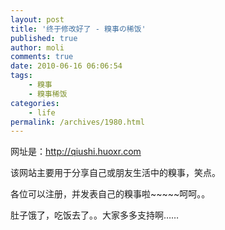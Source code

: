 ```yaml
---
layout: post
title: '终于修改好了 - 糗事の稀饭'
published: true
author: moli
comments: true
date: 2010-06-16 06:06:54
tags:
    - 糗事
    - 糗事稀饭
categories:
    - life
permalink: /archives/1980.html
---
```

网址是：http://qiushi.huoxr.com

该网站主要用于分享自己或朋友生活中的糗事，笑点。

各位可以注册，并发表自己的糗事啦~~~~~呵呵。。

肚子饿了，吃饭去了。。大家多多支持啊……